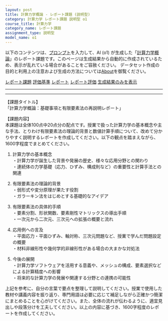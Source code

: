 ```yaml
---
layout: post
title: 計算力学概論 - レポート課題 (説明型)
category: 計算力学 レポート課題 説明型 o1
course_title: 計算力学
category_name: レポート課題
assignment_type: 説明型
model_name: o1
---
```


以下のコンテンツは、[プロンプト](https://github.com/takedatoshiyuki/synthetic_assignments/tree/main/generated/計算力学/o1/prompt_レポート課題-説明型.md)を入力して、AI (o1) が生成した「[計算力学概論](/contents/計算力学/)」のレポート課題です。このページは生成結果から自動的に作成されているため、表示が乱れている場合があることをご容赦ください。
データセット作成の目的と利用上の注意および生成の方法については[About](/About)を御覧ください。

[レポート課題](../レポート課題-説明型)
[評価基準](../評価基準-説明型)
[レポート](../レポート-説明型)
[レポート評価](../レポート評価-説明型)
[生成結果のみを表示](https://github.com/takedatoshiyuki/synthetic_assignments/tree/main/generated/計算力学/o1/レポート課題-説明型.md)
  

***
***
  
【課題タイトル】  
「計算力学概論：基礎事項と有限要素法の再説明レポート」

【課題内容】  
本課題は全体100点中20点分の配点です。授業で扱った計算力学の基本概念や主な手法、とりわけ有限要素法の理論的背景と数値計算手順について、改めて分かりやすく説明するレポートを作成してください。以下の観点を踏まえながら、1600字程度でまとめてください。

1) 計算力学の基本概念  
   ・計算力学が誕生した背景や発展の歴史、様々な応用分野との関わり  
   ・連続体の力学基礎（応力、ひずみ、構成則など）の重要性と計算手法との関連  

2) 有限要素法の理論的背景  
   ・弱形式や変分原理が果たす役割  
   ・ガラーキン法をはじめとする基礎的なアイデア  

3) 有限要素法の具体的手順  
   ・要素分割、形状関数、要素剛性マトリックスの導出手順  
   ・一次元から二次元、三次元への拡張の概要と流れ  

4) 応用例への言及  
   ・平面応力・平面ひずみ、軸対称、三次元問題など、授業で学んだ問題設定の概要  
   ・材料非線形性や幾何学的非線形性がある場合の大まかな対処法  

5) 今後の展開  
   ・計算力学ソフトウェアを活用する意義や、メッシュの構成、要素選択などによる計算精度への影響  
   ・将来的な計算力学の発展や関連する分野との連携の可能性  

上記を参考に、自分の言葉で要点を整理して説明してください。授業で使用した教材や講義内容を振り返り、専門用語は必要に応じて補足しながら正確かつ簡潔にまとめることを心がけてください。また、全体の流れが伝わるように、適宜見出しや段落分けを工夫してください。以上の内容に基づき、1600字程度のレポートを作成してください。
